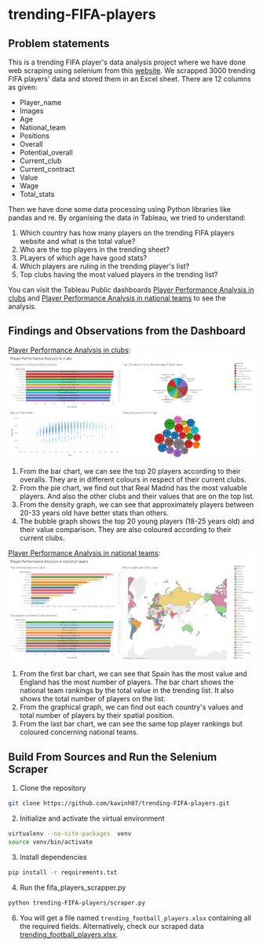 # trending-FIFA-players

## Problem statements
This is a trending FIFA player's data analysis project where we have done web scraping using selenium from this [website](https://sofifa.com/players).
We scrapped 3000 trending FIFA players' data and stored them in an Excel sheet. There are 12 columns as given:
  - Player_name
  - Images
  - Age
  - National_team
  - Positions
  - Overall
  - Potential_overall
  - Current_club
  - Current_contract
  - Value
  - Wage
  - Total_stats </br>

Then we have done some data processing using Python libraries like pandas and re.
By organising the data in Tableau, we tried to understand:
  1. Which country has how many players on the trending FIFA players website and what is the total value?
  2. Who are the top players in the trending sheet?
  3. PLayers of which age have good stats?
  4. Which players are ruling in the trending player's list?
  5. Top clubs having the most valued players in the trending list?
     
You can visit the Tableau Public dashboards [Player Performance Analysis in clubs](https://public.tableau.com/app/profile/md.kabin.hasan.kanchon/viz/TrendingFIFAplayersanalysis/Dashboard1) and [Player Performance Analysis in national teams](https://public.tableau.com/views/TrendingFIFAplayersanalysis/Dashboard2?:language=en-GB&:display_count=n&:origin=viz_share_link) to see the analysis.

## Findings and Observations from the Dashboard
[Player Performance Analysis in clubs](https://public.tableau.com/app/profile/md.kabin.hasan.kanchon/viz/TrendingFIFAplayersanalysis/Dashboard1):
![Player Performance Analysis in clubs image](https://github.com/kavinh07/trending-FIFA-players/blob/main/images/Player%20Performance%20Analysis%20in%20clubs.png)
  1. From the bar chart, we can see the top 20 players according to their overalls. They are in different colours in respect of their current clubs.
  2. From the pie chart, we find out that Real Madrid has the most valuable players. And also the other clubs and their values that are on the top list.
  3. From the density graph, we can see that approximately players between 20-33 years old have better stats than others.
  4. The bubble graph shows the top 20 young players (18-25 years old) and their value comparison. They are also coloured according to their current clubs.
     
[Player Performance Analysis in national teams](https://public.tableau.com/views/TrendingFIFAplayersanalysis/Dashboard2?:language=en-GB&:display_count=n&:origin=viz_share_link):
![Player Performance Analysis in national teams](https://github.com/kavinh07/trending-FIFA-players/blob/main/images/Player%20Performance%20Analysis%20in%20national%20teams.png)
  1. From the first bar chart, we can see that Spain has the most value and England has the most number of players. The bar chart shows the national team rankings by the total value in the trending list. It also shows the total number of players on the list.
  2. From the graphical graph, we can find out each country's values and total number of players by their spatial position.
  3. From the last bar chart, we can see the same top player rankings but coloured concerning national teams.
  

## Build From Sources and Run the Selenium Scraper
1. Clone the repository
```bash
git clone https://github.com/kavinh07/trending-FIFA-players.git
```
2. Initialize and activate the virtual environment
```bash
virtualenv --no-site-packages  venv
source venv/bin/activate
```
3. Install dependencies
```bash
pip install -r requirements.txt
```
4. Run the fifa_players_scrapper.py
```bash
python trending-FIFA-players/scraper.py
```
6. You will get a file named `trending_football_players.xlsx` containing all the required fields. 
Alternatively, check our scraped data [trending_football_players.xlsx](https://github.com/kavinh07/trending-FIFA-players/blob/main/data/trending_football_players.xlsx).
